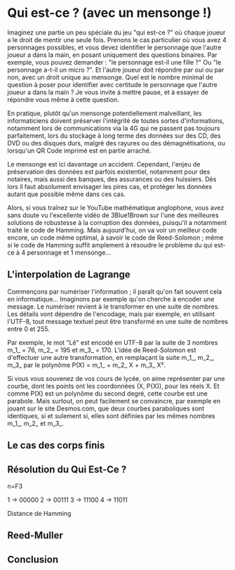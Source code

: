 # Qui est-ce ? (avec un mensonge !)

Imaginez une partie un peu spéciale du jeu "qui est-ce ?"
où chaque joueur a le droit de mentir une seule fois.
Prenons le cas particulier où vous avez 4 personnages possibles,
et vous devez identifier le personnage que l'autre joueur a dans la main,
en posant uniquement des questions binaires.
Par exemple, vous pouvez demander : "le personnage est-il une fille ?"
Ou "le personnage a-t-il un micro ?".
Et l'autre joueur doit répondre par oui ou par non,
avec un droit unique au mensonge.
Quel est le nombre minimal de question à poser
pour identifier avec certitude le personnage que l'autre joueur a dans la main ?
Je vous invite à mettre pause, et à essayer de répondre vous même à cette question.

En pratique, plutôt qu'un mensonge potentiellement malveillant,
les informaticiens doivent préserver l'intégrité de toutes sortes d'informations,
notamment lors de communications via la 4G qui ne passent pas toujours parfaitement,
lors du stockage à long terme des données sur des CD, des DVD ou des disques durs,
malgré des rayures ou des démagnétisations,
ou lorsqu'un QR Code imprimé est en partie arraché.

Le mensonge est ici davantage un accident.
Cependant, l'enjeu de préservation des données est parfois existentiel,
notamment pour des notaires, mais aussi des banques, des assurances ou des huissiers.
Dès lors il faut absolument envisager les pires cas,
et protéger les données autant que possible même dans ces cas.

Alors, si vous traînez sur le YouTube mathématique anglophone,
vous avez sans doute vu l'excellente vidéo de 3Blue1Brown
sur l'une des meilleures solutions de robustesse à la corruption des données,
puisqu'il a notamment traité le code de Hamming.
Mais aujourd'hui, on va voir un meilleur code encore,
un code même optimal,
à savoir le code de Reed-Solomon ;
même si le code de Hamming suffit amplement à résoudre le problème
du qui est-ce à 4 personnage et 1 mensonge...


## L'interpolation de Lagrange

Commençons par numériser l'information ;
il paraît qu'on fait souvent cela en informatique...
Imaginons par exemple qu'on cherche à encoder une message.
Le numériser revient à le transformer en une suite de nombres.
Les détails vont dépendre de l'encodage,
mais par exemple, en utilisant l'UTF-8,
tout message textuel peut être transformé en une suite de nombres
entre 0 et 255.

Par exemple, le mot "Lê" est encodé en UTF-8 par
la suite de 3 nombres m_1_ = 76, m_2_ = 195 et m_3_ = 170.
L'idée de Reed-Solomon est d'effectuer une autre transformation,
en remplaçant la suite m_1_, m_2_, m_3_ par le polynôme
P(X) = m_1_ + m_2_ X + m_3_ X².

Si vous vous souvenez de vos cours de lycée,
on aime représenter par une courbe,
dont les points ont les coordonnées (X, P(X)), pour les réels X.
Et comme P(X) est un polynôme du second degré,
cette courbe est une parabole.
Mais surtout, on peut facilement se convaincre,
par exemple en jouant sur le site Desmos.com,
que deux courbes paraboliques sont identiques,
si et sulement si, 
elles sont définies par les mêmes nombres m_1_, m_2_ et m_3_.



## Le cas des corps finis



## Résolution du Qui Est-Ce ?

n=F3

1 -> 00000
2 -> 00111
3 -> 11100
4 -> 11011

Distance de Hamming


## Reed-Muller


## Conclusion

